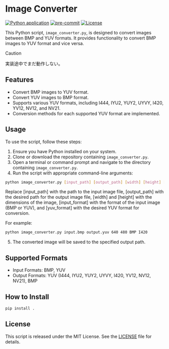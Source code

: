 # Image Converter

[![Python application](https://github.com/long-910/image_converter/actions/workflows/python-app.yml/badge.svg)](https://github.com/long-910/image_converter/actions/workflows/python-app.yml)
[![pre-commit](https://github.com/long-910/image_converter/actions/workflows/pre-commit.yml/badge.svg)](https://github.com/long-910/image_converter/actions/workflows/pre-commit.yml)
[![License](https://img.shields.io/github/license/long-910/image_converter)](https://github.com/long-910/image_converter/blob/main/LICENSE)

This Python script, `image_converter.py`, is designed to convert images between BMP and YUV formats. It provides functionality to convert BMP images to YUV format and vice versa.

> [!CAUTION]
>
> 実装途中でまだ動作しない。

## Features

- Convert BMP images to YUV format.
- Convert YUV images to BMP format.
- Supports various YUV formats, including I444, IYU2, YUY2, UYVY, I420, YV12, NV12, and NV21.
- Conversion methods for each supported YUV format are implemented.

## Usage

To use the script, follow these steps:

1. Ensure you have Python installed on your system.
2. Clone or download the repository containing `image_converter.py`.
3. Open a terminal or command prompt and navigate to the directory containing `image_converter.py`.
4. Run the script with appropriate command-line arguments:

```bash
python image_converter.py [input_path] [output_path] [width] [height] [input_format] [yuv_format]
```

Replace [input_path] with the path to the input image file, [output_path] with the desired path for the output image file, [width] and [height] with the dimensions of the image, [input_format] with the format of the input image (BMP or YUV), and [yuv_format] with the desired YUV format for conversion.

For example:

```bash
python image_converter.py input.bmp output.yuv 640 480 BMP I420
```

5. The converted image will be saved to the specified output path.

## Supported Formats

- Input Formats: BMP, YUV
- Output Formats: YUV (I444, IYU2, YUY2, UYVY, I420, YV12, NV12, NV21), BMP

## How to Install

```bash
pip install .
```

## License

This script is released under the MIT License. See the [LICENSE](./LICENSE) file for details.

